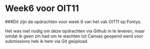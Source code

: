 # Week6 voor OIT11
###Dit zijn de opdrachten voor week 6 van het vak OIT11 op Fontys.

Het was niet nodig om deze opdrachten via Github in te leveren, maar omdat ik geen zin had om te wachten tot Canvas geopend werd voor submissions heb ik hem via Git geüpload.
